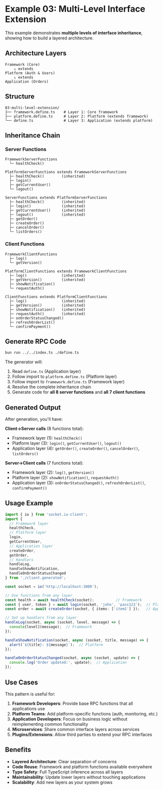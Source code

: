 # Example 03: Multi-Level Interface Extension

This example demonstrates **multiple levels of interface inheritance**, showing how to build a layered architecture.

## Architecture Layers

```
Framework (Core)
    ↓ extends
Platform (Auth & Users)
    ↓ extends
Application (Orders)
```

## Structure

```
03-multi-level-extension/
├── framework.define.ts    # Layer 1: Core framework
├── platform.define.ts     # Layer 2: Platform (extends framework)
└── define.ts              # Layer 3: Application (extends platform)
```

## Inheritance Chain

### Server Functions

```
FrameworkServerFunctions
  └─ healthCheck()

PlatformServerFunctions extends FrameworkServerFunctions
  ├─ healthCheck()        (inherited)
  ├─ login()
  ├─ getCurrentUser()
  └─ logout()

ServerFunctions extends PlatformServerFunctions
  ├─ healthCheck()        (inherited)
  ├─ login()              (inherited)
  ├─ getCurrentUser()     (inherited)
  ├─ logout()             (inherited)
  ├─ getOrder()
  ├─ createOrder()
  ├─ cancelOrder()
  └─ listOrders()
```

### Client Functions

```
FrameworkClientFunctions
  ├─ log()
  └─ getVersion()

PlatformClientFunctions extends FrameworkClientFunctions
  ├─ log()                (inherited)
  ├─ getVersion()         (inherited)
  ├─ showNotification()
  └─ requestAuth()

ClientFunctions extends PlatformClientFunctions
  ├─ log()                (inherited)
  ├─ getVersion()         (inherited)
  ├─ showNotification()   (inherited)
  ├─ requestAuth()        (inherited)
  ├─ onOrderStatusChanged()
  ├─ refreshOrderList()
  └─ confirmPayment()
```

## Generate RPC Code

```bash
bun run ../../index.ts ./define.ts
```

The generator will:
1. Read `define.ts` (Application layer)
2. Follow import to `platform.define.ts` (Platform layer)
3. Follow import to `framework.define.ts` (Framework layer)
4. Resolve the complete inheritance chain
5. Generate code for **all 8 server functions** and **all 7 client functions**

## Generated Output

After generation, you'll have:

**Client->Server calls** (8 functions total):
- Framework layer (1): `healthCheck()`
- Platform layer (3): `login()`, `getCurrentUser()`, `logout()`
- Application layer (4): `getOrder()`, `createOrder()`, `cancelOrder()`, `listOrders()`

**Server->Client calls** (7 functions total):
- Framework layer (2): `log()`, `getVersion()`
- Platform layer (2): `showNotification()`, `requestAuth()`
- Application layer (3): `onOrderStatusChanged()`, `refreshOrderList()`, `confirmPayment()`

## Usage Example

```typescript
import { io } from 'socket.io-client';
import {
  // Framework layer
  healthCheck,
  // Platform layer
  login,
  getCurrentUser,
  // Application layer
  createOrder,
  getOrder,
  // Handlers
  handleLog,
  handleShowNotification,
  handleOnOrderStatusChanged
} from './client.generated';

const socket = io('http://localhost:3000');

// Use functions from any layer
const health = await healthCheck(socket);          // Framework
const { user, token } = await login(socket, 'john', 'pass123');  // Platform
const order = await createOrder(socket, { items: ['item1'] });   // Application

// Set up handlers from any layer
handleLog(socket, async (socket, level, message) => {
  console[level](message);  // Framework
});

handleShowNotification(socket, async (socket, title, message) => {
  alert(`${title}: ${message}`);  // Platform
});

handleOnOrderStatusChanged(socket, async (socket, update) => {
  console.log('Order updated:', update);  // Application
});
```

## Use Cases

This pattern is useful for:

1. **Framework Developers**: Provide base RPC functions that all applications use
2. **Platform Teams**: Add platform-specific functions (auth, monitoring, etc.)
3. **Application Developers**: Focus on business logic without reimplementing common functionality
4. **Microservices**: Share common interface layers across services
5. **Plugins/Extensions**: Allow third parties to extend your RPC interfaces

## Benefits

- **Layered Architecture**: Clear separation of concerns
- **Code Reuse**: Framework and platform functions available everywhere
- **Type Safety**: Full TypeScript inference across all layers
- **Maintainability**: Update lower layers without touching applications
- **Scalability**: Add new layers as your system grows
